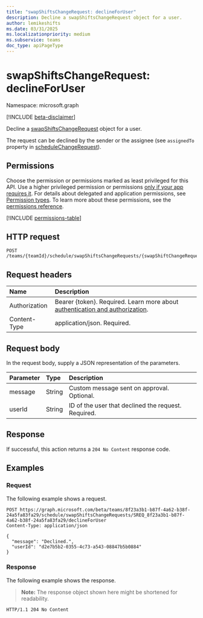 ```yaml
---
title: "swapShiftsChangeRequest: declineForUser"
description: Decline a swapShiftsChangeRequest object for a user.
author: lemikeshifts
ms.date: 03/31/2025
ms.localizationpriority: medium
ms.subservice: teams
doc_type: apiPageType
---
```


# swapShiftsChangeRequest: declineForUser

Namespace: microsoft.graph

[!INCLUDE [beta-disclaimer](../../includes/beta-disclaimer.md)]

Decline a [swapShiftsChangeRequest](../resources/swapshiftschangerequest.md) object for a user.

The request can be declined by the sender or the assignee (see `assignedTo` property in [scheduleChangeRequest](../resources/scheduleChangeRequest.md)).

## Permissions

Choose the permission or permissions marked as least privileged for this API. Use a higher privileged permission or permissions [only if your app requires it](/graph/permissions-overview#best-practices-for-using-microsoft-graph-permissions). For details about delegated and application permissions, see [Permission types](/graph/permissions-overview#permission-types). To learn more about these permissions, see the [permissions reference](/graph/permissions-reference).

<!-- {
  "blockType": "permissions",
  "name": "schedulechangerequest-declineforuser-permissions"
}
-->
[!INCLUDE [permissions-table](../includes/permissions/swapshiftschangerequest-declineforuser-permissions.md)]

## HTTP request

<!-- {
  "blockType": "ignored"
}
-->
``` http
POST /teams/{teamId}/schedule/swapShiftsChangeRequests/{swapShiftChangeRequestId}/declineForUser
```

## Request headers

|Name|Description|
|:---|:---|
|Authorization|Bearer {token}. Required. Learn more about [authentication and authorization](/graph/auth/auth-concepts).|
|Content-Type|application/json. Required.|

## Request body

In the request body, supply a JSON representation of the parameters.

|Parameter|Type|Description|
|:---|:---|:---|
|message|String|Custom message sent on approval. Optional.|
|userId|String|ID of the user that declined the request. Required.|


## Response

If successful, this action returns a `204 No Content` response code.

## Examples

### Request

The following example shows a request.
<!-- {
  "blockType": "request",
  "name": "swapShiftsChangeRequestthis.declineforuser"
}
-->
``` http
POST https://graph.microsoft.com/beta/teams/8f23a3b1-b87f-4a62-b38f-24a5fa83fa29/schedule/swapShiftsChangeRequests/SREQ_8f23a3b1-b87f-4a62-b38f-24a5fa83fa29/declineForUser
Content-Type: application/json

{
  "message": "Declined.",
  "userId": "d2e7b5b2-0355-4c73-a543-08847b5b0884"
}
```


### Response

The following example shows the response.
>**Note:** The response object shown here might be shortened for readability.
<!-- {
  "blockType": "response",
  "truncated": true
}
-->
``` http
HTTP/1.1 204 No Content
```

